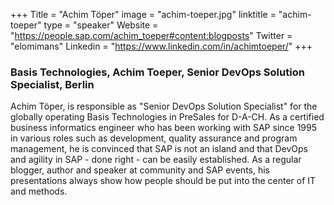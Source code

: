 +++
Title = "Achim Töper"
image = "achim-toeper.jpg"
linktitle = "achim-toeper"
type = "speaker"
Website = "https://people.sap.com/achim_toeper#content:blogposts"
Twitter = "elomimans"
Linkedin = "https://www.linkedin.com/in/achimtoeper/"
+++

### Basis Technologies, Achim Toeper, Senior DevOps Solution Specialist, Berlin
Achim Töper, is responsible as "Senior DevOps Solution Specialist" for the globally operating Basis Technologies in PreSales for D-A-CH. As a certified business informatics engineer who has been working with SAP since 1995 in various roles such as development, quality assurance and program management, he is convinced that SAP is not an island and that DevOps and agility in SAP - done right - can be easily established.
As a regular blogger, author and speaker at community and SAP events, his presentations always show how people should be put into the center of IT and methods.